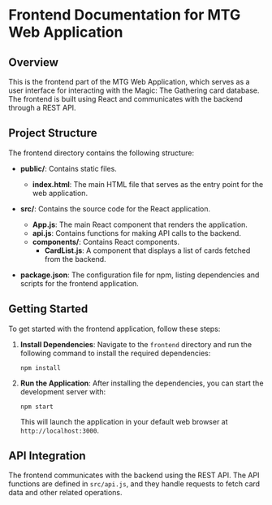 # Frontend Documentation for MTG Web Application

## Overview

This is the frontend part of the MTG Web Application, which serves as a user interface for interacting with the Magic: The Gathering card database. The frontend is built using React and communicates with the backend through a REST API.

## Project Structure

The frontend directory contains the following structure:

- **public/**: Contains static files.
  - **index.html**: The main HTML file that serves as the entry point for the web application.

- **src/**: Contains the source code for the React application.
  - **App.js**: The main React component that renders the application.
  - **api.js**: Contains functions for making API calls to the backend.
  - **components/**: Contains React components.
    - **CardList.js**: A component that displays a list of cards fetched from the backend.

- **package.json**: The configuration file for npm, listing dependencies and scripts for the frontend application.

## Getting Started

To get started with the frontend application, follow these steps:

1. **Install Dependencies**: Navigate to the `frontend` directory and run the following command to install the required dependencies:

   ```
   npm install
   ```

2. **Run the Application**: After installing the dependencies, you can start the development server with:

   ```
   npm start
   ```

   This will launch the application in your default web browser at `http://localhost:3000`.

## API Integration

The frontend communicates with the backend using the REST API. The API functions are defined in `src/api.js`, and they handle requests to fetch card data and other related operations.
